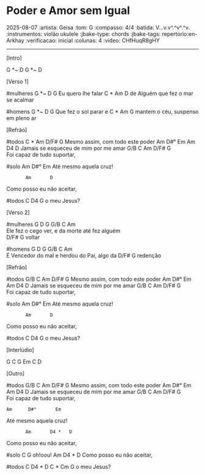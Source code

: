 # Poder e Amor sem Igual
2025-08-07
:artista: Geisa
:tom: G
:compasso: 4/4
:batida: V...v.v^.^v^.^v.
:instrumentos: violão ukulele
:jbake-type: chords
:jbake-tags: repertorio:en-Arkhay
:verificacao: inicial
:colunas: 4
:video: CHfHuqR8gHY 

----

[Intro]

G  *~ D  G  *~ D

[Verso 1]

#mulheres
G        *~ D  G 
Eu quero lhe falar
              C  *  Am         D
de Alguém que fez o mar se acalmar

#homens
G      *~ D      G
Que fez o sol parar e
         C   *   Am             G
mantem o céu, suspenso em pleno ar

[Refrão]

#todos
        C   *     Am   D/F#  G
Mesmo assim, com todo este poder
                 Am  D#°     Em   Am       D4  D
Jamais se esqueceu de mim    por me amar
G/B    C        Am    D/F#  G    
Foi   capaz de tudo     suportar,

#solo
    Am      D#°       Em
Até mesmo aquela cruz!

           Am       D     
Como posso eu não aceitar,

#todos
    C    D4               G
        o meu Jesus?

[Verso 2]

#mulheres
G             D    G               G/B   C  Am    
Ele fez o cego ver,    e da morte até fez alguém  
D/F#    G
 voltar

#homens
G            D      G             G/B   C       Am   
É Vencedor do mal e herdou do Pai,    algo da 
  D/F#  G
redenção

[Refrão]

#todos
G/B        C             Am    D/F#    G
Mesmo assim, com todo    este    poder
                 Am  D#°     Em   Am       D4  D
Jamais se esqueceu de mim    por me amar
G/B    C        Am    D/F#  G    
Foi   capaz de tudo     suportar,

#solo
    Am      D#°       Em
Até mesmo aquela cruz!

           Am       D     
Como posso eu não aceitar,

#todos
    C    D4               G
        o meu Jesus?

[Interlúdio]

G C G Em C D

[Outro]

#todos
G/B        C             Am    D/F#    G
Mesmo assim, com todo    este    poder
                 Am  D#°     Em   Am       D4  D
Jamais se esqueceu de mim    por me amar
G/B    C        Am    D/F#  G    
Foi   capaz de tudo     suportar,

    Am      D#°       Em
Até mesmo aquela cruz!

           Am       D4 *   D
Como posso eu não aceitar, 

#solo
  C        G
 oh!oou!
           Am       D4 *   D
Como posso eu não aceitar,

#todos
    C    D4  *   D     C * Cm  G
        o meu Jesus?

```
